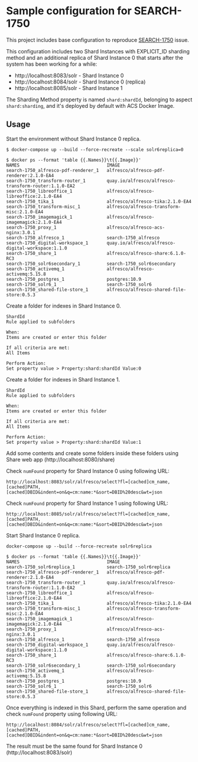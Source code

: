 # Sample configuration for SEARCH-1750

This project includes base configuration to reproduce [SEARCH-1750](https://issues.alfresco.com/jira/browse/SEARCH-1750) issue.

This configuration includes two Shard Instances with EXPLICIT_ID sharding method and an additional replica of Shard Instance 0 that starts after the system has been working for a while:

* http://localhost:8083/solr - Shard Instance 0
* http://localhost:8084/solr - Shard Instance 0 (replica)
* http://localhost:8085/solr - Shard Instance 1

The Sharding Method property is named `shard:shardId`, belonging to aspect `shard:sharding`, and it's deployed by default with ACS Docker Image.

## Usage

Start the environment without Shard Instance 0 replica.

```
$ docker-compose up --build --force-recreate --scale solr6replica=0

$ docker ps --format 'table {{.Names}}\t{{.Image}}'
NAMES                                 IMAGE
search-1750_alfresco-pdf-renderer_1   alfresco/alfresco-pdf-renderer:2.1.0-EA4
search-1750_transform-router_1        quay.io/alfresco/alfresco-transform-router:1.1.0-EA2
search-1750_libreoffice_1             alfresco/alfresco-libreoffice:2.1.0-EA4
search-1750_tika_1                    alfresco/alfresco-tika:2.1.0-EA4
search-1750_transform-misc_1          alfresco/alfresco-transform-misc:2.1.0-EA4
search-1750_imagemagick_1             alfresco/alfresco-imagemagick:2.1.0-EA4
search-1750_proxy_1                   alfresco/alfresco-acs-nginx:3.0.1
search-1750_alfresco_1                search-1750_alfresco
search-1750_digital-workspace_1       quay.io/alfresco/alfresco-digital-workspace:1.1.0
search-1750_share_1                   alfresco/alfresco-share:6.1.0-RC3
search-1750_solr6secondary_1          search-1750_solr6secondary
search-1750_activemq_1                alfresco/alfresco-activemq:5.15.8
search-1750_postgres_1                postgres:10.9
search-1750_solr6_1                   search-1750_solr6
search-1750_shared-file-store_1       alfresco/alfresco-shared-file-store:0.5.3
```

Create a folder for indexes in Shard Instance 0.

```
ShardId
Rule applied to subfolders

When:
Items are created or enter this folder

If all criteria are met:
All Items

Perform Action:
Set property value > Property:shard:shardId Value:0
```

Create a folder for indexes in Shard Instance 1.

```
ShardId
Rule applied to subfolders

When:
Items are created or enter this folder

If all criteria are met:
All Items

Perform Action:
Set property value > Property:shard:shardId Value:1
```

Add some contents and create some folders inside these folders using Share web app (http://localhost:8080/share)

Check `numFound` property for Shard Instance 0 using following URL:

```
http://localhost:8083/solr/alfresco/select?fl=[cached]cm_name,[cached]PATH,[cached]DBID&indent=on&q=cm:name:*&sort=DBID%20desc&wt=json
```

Check `numFound` property for Shard Instance 1 using following URL:

```
http://localhost:8085/solr/alfresco/select?fl=[cached]cm_name,[cached]PATH,[cached]DBID&indent=on&q=cm:name:*&sort=DBID%20desc&wt=json
```

Start Shard Instance 0 replica.

```
docker-compose up --build --force-recreate solr6replica

$ docker ps --format 'table {{.Names}}\t{{.Image}}'
NAMES                                 IMAGE
search-1750_solr6replica_1            search-1750_solr6replica
search-1750_alfresco-pdf-renderer_1   alfresco/alfresco-pdf-renderer:2.1.0-EA4
search-1750_transform-router_1        quay.io/alfresco/alfresco-transform-router:1.1.0-EA2
search-1750_libreoffice_1             alfresco/alfresco-libreoffice:2.1.0-EA4
search-1750_tika_1                    alfresco/alfresco-tika:2.1.0-EA4
search-1750_transform-misc_1          alfresco/alfresco-transform-misc:2.1.0-EA4
search-1750_imagemagick_1             alfresco/alfresco-imagemagick:2.1.0-EA4
search-1750_proxy_1                   alfresco/alfresco-acs-nginx:3.0.1
search-1750_alfresco_1                search-1750_alfresco
search-1750_digital-workspace_1       quay.io/alfresco/alfresco-digital-workspace:1.1.0
search-1750_share_1                   alfresco/alfresco-share:6.1.0-RC3
search-1750_solr6secondary_1          search-1750_solr6secondary
search-1750_activemq_1                alfresco/alfresco-activemq:5.15.8
search-1750_postgres_1                postgres:10.9
search-1750_solr6_1                   search-1750_solr6
search-1750_shared-file-store_1       alfresco/alfresco-shared-file-store:0.5.3
```

Once everything is indexed in this Shard, perform the same operation and check `numFound` property using following URL:

```
http://localhost:8084/solr/alfresco/select?fl=[cached]cm_name,[cached]PATH,[cached]DBID&indent=on&q=cm:name:*&sort=DBID%20desc&wt=json
```

The result must be the same found for Shard Instance 0 (http://localhost:8083/solr)
